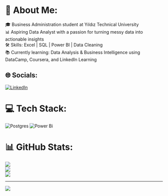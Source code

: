 # 💫 About Me:
🎓 Business Administration student at Yıldız Technical University  <br>📊 Aspiring Data Analyst with a passion for turning messy data into actionable insights  <br>🛠️ Skills: Excel | SQL | Power BI | Data Cleaning<br>📚 Currently learning: Data Analysis & Business Intelligence using DataCamp, Coursera, and LinkedIn Learning  


## 🌐 Socials:
[![LinkedIn](https://img.shields.io/badge/LinkedIn-%230077B5.svg?logo=linkedin&logoColor=white)](https://linkedin.com/in/https://www.linkedin.com/in/emine-hamo-mael-52532b34a/) 

# 💻 Tech Stack:
![Postgres](https://img.shields.io/badge/postgres-%23316192.svg?style=flat&logo=postgresql&logoColor=white) ![Power Bi](https://img.shields.io/badge/power_bi-F2C811?style=flat&logo=powerbi&logoColor=black)
# 📊 GitHub Stats:
![](https://github-readme-stats.vercel.app/api?username=EmineHamo&theme=dark&hide_border=false&include_all_commits=true&count_private=false)<br/>
![](https://nirzak-streak-stats.vercel.app/?user=EmineHamo&theme=dark&hide_border=false)<br/>
![](https://github-readme-stats.vercel.app/api/top-langs/?username=EmineHamo&theme=dark&hide_border=false&include_all_commits=true&count_private=false&layout=compact)

---
[![](https://visitcount.itsvg.in/api?id=EmineHamo&icon=0&color=0)](https://visitcount.itsvg.in)

<!-- Proudly created with GPRM ( https://gprm.itsvg.in ) -->
